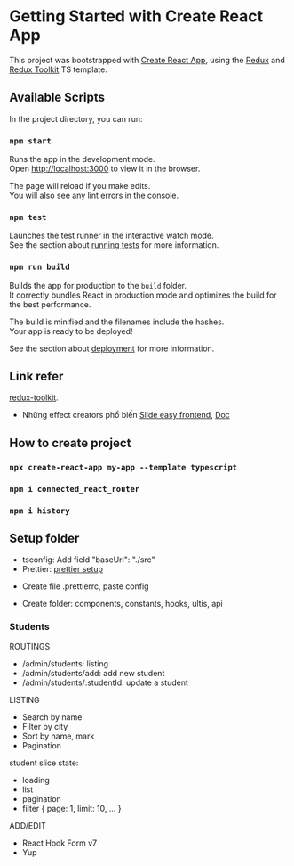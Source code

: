 # Getting Started with Create React App

This project was bootstrapped with [Create React App](https://github.com/facebook/create-react-app), using the [Redux](https://redux.js.org/) and [Redux Toolkit](https://redux-toolkit.js.org/) TS template.

## Available Scripts

In the project directory, you can run:

### `npm start`

Runs the app in the development mode.\
Open [http://localhost:3000](http://localhost:3000) to view it in the browser.

The page will reload if you make edits.\
You will also see any lint errors in the console.

### `npm test`

Launches the test runner in the interactive watch mode.\
See the section about [running tests](https://facebook.github.io/create-react-app/docs/running-tests) for more information.

### `npm run build`

Builds the app for production to the `build` folder.\
It correctly bundles React in production mode and optimizes the build for the best performance.

The build is minified and the filenames include the hashes.\
Your app is ready to be deployed!

See the section about [deployment](https://facebook.github.io/create-react-app/docs/deployment) for more information.

## Link refer
[redux-toolkit](https://redux-toolkit.js.org/usage/usage-with-typescript).
- Những effect creators phổ biến [Slide easy frontend](https://drive.google.com/drive/folders/19O60ER4y8mWK-2sMChezMkkBeNjhL8T_), [Doc](https://www.youtube.com/redirect?event=video_description&redir_token=QUFFLUhqbmU1bFhuYTN4aklpY002Yy1Kc0w1NlN0S2h0d3xBQ3Jtc0tsVlQwWDVSNTJ0WnRpUmthaDVLbFR2M3dvUlBVaHdMbUlHcEZvdk1fcE14WmVFbnB0bnVIb3FyYlV3SXhVaTJXa0hTQjhtQ1hqRjVrTEdrdGVYelo2eDJ0UzQwUmtkcE9abVJGNjZXNkRSQW13MlZhRQ&q=https%3A%2F%2Fredux-saga.js.org%2Fdocs%2Fapi%23effect-creators&v=pSyVoa-kcX8)
## How to create project

### `npx create-react-app my-app --template typescript`
### `npm i connected_react_router`
### `npm i history`

## Setup folder

- tsconfig: Add field "baseUrl": "./src"
- Prettier: [prettier setup](https://prettier.io/playground/)
+ Create file .prettierrc, paste config
- Create folder: components, constants, hooks, ultis, api

### Students


ROUTINGS
- /admin/students: listing
- /admin/students/add: add new student
- /admin/students/:studentId: update a student

LISTING

- Search by name
- Filter by city
- Sort by name, mark
- Pagination

student slice state:
- loading
- list
- pagination
- filter { page: 1, limit: 10, ... }



ADD/EDIT
- React Hook Form v7 
- Yup